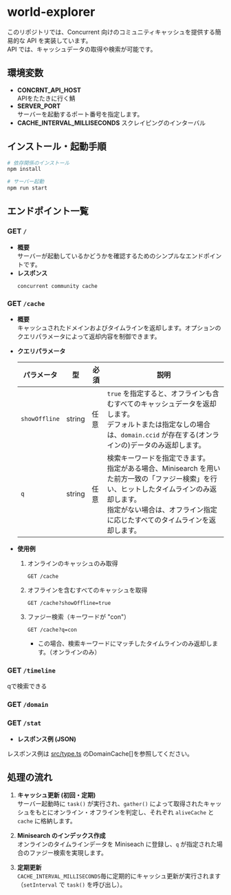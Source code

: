 # world-explorer

このリポジトリでは、Concurrent 向けのコミュニティキャッシュを提供する簡易的な API を実装しています。  
API では、キャッシュデータの取得や検索が可能です。

## 環境変数

- **CONCRNT_API_HOST**  
  APIをたたきに行く鯖
- **SERVER_PORT**  
  サーバーを起動するポート番号を指定します。
- **CACHE_INTERVAL_MILLISECONDS**
  スクレイピングのインターバル

## インストール・起動手順

```bash
# 依存関係のインストール
npm install

# サーバー起動
npm run start
```

## エンドポイント一覧

### GET `/`

- **概要**  
  サーバーが起動しているかどうかを確認するためのシンプルなエンドポイントです。
- **レスポンス**
  ```
  concurrent community cache
  ```

### GET `/cache`

- **概要**  
  キャッシュされたドメインおよびタイムラインを返却します。オプションのクエリパラメータによって返却内容を制御できます。

- **クエリパラメータ**

  | パラメータ     | 型     | 必須 | 説明                                                                                                                                                  |
    | -------------- | ------ | ---- | ----------------------------------------------------------------------------------------------------------------------------------------------------- |
  | `showOffline`  | string | 任意 | `true` を指定すると、オフラインも含むすべてのキャッシュデータを返却します。<br>デフォルトまたは指定なしの場合は、`domain.ccid` が存在する(オンラインの)データのみ返却します。 |
  | `q`            | string | 任意 | 検索キーワードを指定できます。<br>指定がある場合、Minisearch を用いた前方一致の「ファジー検索」を行い、ヒットしたタイムラインのみ返却します。<br>指定がない場合は、オフライン指定に応じたすべてのタイムラインを返却します。 |

- **使用例**

    1. オンラインのキャッシュのみ取得
       ```
       GET /cache
       ```

    2. オフラインを含むすべてのキャッシュを取得
       ```
       GET /cache?showOffline=true
       ```

    3. ファジー検索（キーワードが "con"）
       ```
       GET /cache?q=con
       ```
        - この場合、検索キーワードにマッチしたタイムラインのみ返却します。（オンラインのみ）

### GET `/timeline`
qで検索できる

### GET `/domain`

### GET `/stat`

- **レスポンス例 (JSON)**

レスポンス例は [src/type.ts](src/type.ts) のDomainCache[]を参照してください。

## 処理の流れ

1. **キャッシュ更新 (初回・定期)**  
   サーバー起動時に `task()` が実行され、`gather()` によって取得されたキャッシュをもとにオンライン・オフラインを判定し、それぞれ `aliveCache` と `cache` に格納します。

2. **Minisearch のインデックス作成**  
   オンラインのタイムラインデータを Miniseach に登録し、`q` が指定された場合のファジー検索を実現します。

3. **定期更新**  
   `CACHE_INTERVAL_MILLISECONDS`毎に定期的にキャッシュ更新が実行されます（`setInterval` で `task()` を呼び出し）。
